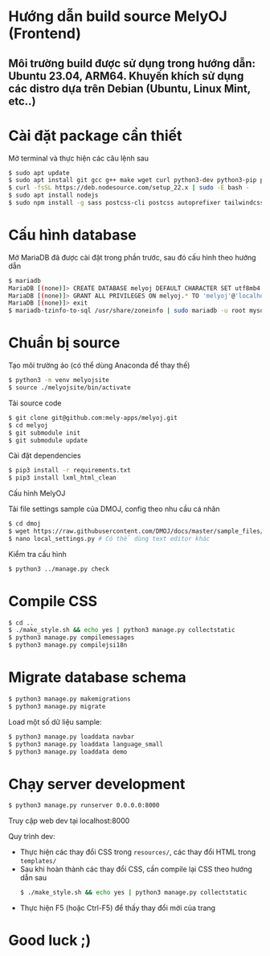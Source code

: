 # Hướng dẫn build source MelyOJ (Frontend)

## Môi trường build được sử dụng trong hướng dẫn: Ubuntu 23.04, ARM64. Khuyến khích sử dụng các distro dựa trên Debian (Ubuntu, Linux Mint, etc..)

# Cài đặt package cần thiết

Mở terminal và thực hiện các câu lệnh sau

```bash
$ sudo apt update
$ sudo apt install git gcc g++ make wget curl python3-dev python3-pip python3-venv libxml2-dev libxslt1-dev zlib1g-dev gettext curl redis-server build-essential mariadb-server libmysqlclient-dev
$ curl -fsSL https://deb.nodesource.com/setup_22.x | sudo -E bash -
$ sudo apt install nodejs
$ sudo npm install -g sass postcss-cli postcss autoprefixer tailwindcss
```

# Cấu hình database

Mở MariaDB đã được cài đặt trong phần trước, sau đó cấu hình theo hướng dẫn

```bash
$ mariadb
MariaDB [(none)]> CREATE DATABASE melyoj DEFAULT CHARACTER SET utf8mb4 DEFAULT COLLATE utf8mb4_general_ci;
MariaDB [(none)]> GRANT ALL PRIVILEGES ON melyoj.* TO 'melyoj'@'localhost' IDENTIFIED BY '<mariadb user password>';
MariaDB [(none)]> exit
$ mariadb-tzinfo-to-sql /usr/share/zoneinfo | sudo mariadb -u root mysql
```

# Chuẩn bị source 

Tạo môi trường ảo (có thể dùng Anaconda để thay thế)

```bash
$ python3 -m venv melyojsite
$ source ./melyojsite/bin/activate
```

Tải source code

```bash
$ git clone git@github.com:mely-apps/melyoj.git
$ cd melyoj
$ git submodule init
$ git submodule update
```

Cài đặt dependencies

```bash
$ pip3 install -r requirements.txt
$ pip3 install lxml_html_clean
```

Cấu hình MelyOJ

Tải file settings sample của DMOJ, config theo nhu cầu cá nhân

```bash
$ cd dmoj
$ wget https://raw.githubusercontent.com/DMOJ/docs/master/sample_files/local_settings.py
$ nano local_settings.py # Có thể dùng text editor khác
```

Kiểm tra cấu hình

```bash
$ python3 ../manage.py check
```

# Compile CSS

```bash
$ cd ..
$ ./make_style.sh && echo yes | python3 manage.py collectstatic
$ python3 manage.py compilemessages
$ python3 manage.py compilejsi18n
```

# Migrate database schema

```bash
$ python3 manage.py makemigrations
$ python3 manage.py migrate
```

Load một số dữ liệu sample: 

```bash
$ python3 manage.py loaddata navbar
$ python3 manage.py loaddata language_small
$ python3 manage.py loaddata demo
```

# Chạy server development

```bash
$ python3 manage.py runserver 0.0.0.0:8000
```

Truy cập web dev tại localhost:8000

Quy trình dev: 
* Thực hiện các thay đổi CSS trong `resources/`, các thay đổi HTML trong `templates/`
* Sau khi hoàn thành các thay đổi CSS, cần compile lại CSS theo hướng dẫn sau
  ```bash
  $ ./make_style.sh && echo yes | python3 manage.py collectstatic
  ```
* Thực hiện F5 (hoặc Ctrl-F5) để thấy thay đổi mới của trang

# Good luck ;)

